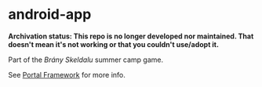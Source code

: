 # android-app

__Archivation status: This repo is no longer developed nor maintained. That doesn't mean it's not working or that you couldn't
use/adopt it.__

Part of the _Brány Skeldalu_ summer camp game.

See [Portal Framework](https://github.com/litvinov-tabor2022/esp32-portal-framework) for more info.

